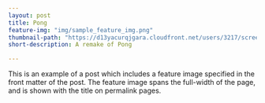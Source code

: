 ```yaml
---
layout: post
title: Pong
feature-img: "img/sample_feature_img.png"
thumbnail-path: "https://d13yacurqjgara.cloudfront.net/users/3217/screenshots/2030974/bloctalk_1x.png"
short-description: A remake of Pong

---
```

This is an example of a post which includes a feature image specified in the front matter of the post. The feature image spans the full-width of the page, and is shown with the title on permalink pages.
